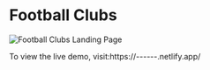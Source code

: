 # Football Clubs

![Football Clubs Landing Page](///.jpg)<br/>

 To view the live demo, visit:https://------.netlify.app/   

